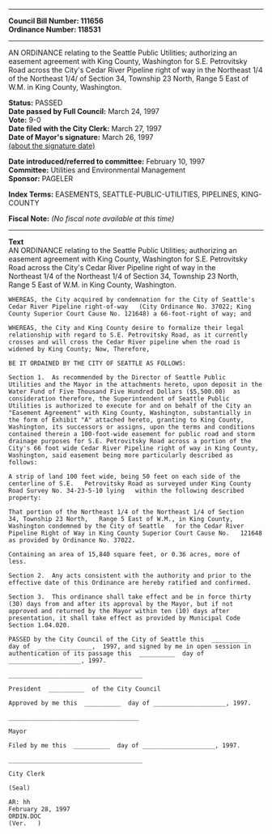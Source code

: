 * * * * *  
  
**Council Bill Number: [](#h0)[](#h2)111656**   
**Ordinance Number: 118531**  
  
* * * * *  
  
AN ORDINANCE relating to the Seattle Public Utilities; authorizing an easement agreement with King County, Washington for S.E. Petrovitsky Road across the City's Cedar River Pipeline right of way in the Northeast 1/4 of the Northeast 1/4/ of Section 34, Township 23 North, Range 5 East of W.M. in King County, Washington.  
  
**Status:** PASSED   
**Date passed by Full Council:** March 24, 1997   
**Vote:** 9-0   
**Date filed with the City Clerk:** March 27, 1997   
**Date of Mayor's signature:** March 26, 1997   
[(about the signature date)](/~public/approvaldate.htm)   
  
  
**Date introduced/referred to committee:** February 10, 1997   
**Committee:** Utilities and Environmental Management   
**Sponsor:** PAGELER   
  
**Index Terms:** EASEMENTS, SEATTLE-PUBLIC-UTILITIES, PIPELINES, KING-COUNTY  
  
**Fiscal Note:** *(No fiscal note available at this time)*  
  
* * * * *  
  
**Text**  
    AN ORDINANCE relating to the Seattle Public Utilities; authorizing an  
    easement agreement with King County, Washington for S.E. Petrovitsky  
    Road across the City's Cedar River Pipeline right of way in the  
    Northeast 1/4 of the Northeast 1/4 of Section 34, Township 23 North,  
    Range 5 East of W.M. in King County, Washington.  
  
    WHEREAS, the City acquired by condemnation for the City of Seattle's  
    Cedar River Pipeline right-of-way   (City Ordinance No. 37022; King  
    County Superior Court Cause No. 121648) a 66-foot-right of way; and  
  
    WHEREAS, the City and King County desire to formalize their legal  
    relationship with regard to S.E. Petrovitsky Road, as it currently  
    crosses and will cross the Cedar River pipeline when the road is  
    widened by King County; Now, Therefore,  
  
    BE IT ORDAINED BY THE CITY OF SEATTLE AS FOLLOWS:  
  
    Section 1.  As recommended by the Director of Seattle Public  
    Utilities and the Mayor in the attachments hereto, upon deposit in the  
    Water Fund of Five Thousand Five Hundred Dollars ($5,500.00)  as  
    consideration therefore, the Superintendent of Seattle Public  
    Utilities is authorized to execute for and on behalf of the City an  
    "Easement Agreement" with King County, Washington, substantially in  
    the form of Exhibit "A" attached hereto, granting to King County,  
    Washington, its successors or assigns, upon the terms and conditions  
    contained therein a 100-foot-wide easement for public road and storm  
    drainage purposes for S.E. Petrovitsky Road across a portion of the  
    City's 66 foot wide Cedar River Pipeline right of way in King County,  
    Washington, said easement being more particularly described as  
    follows:  
  
    A strip of land 100 feet wide, being 50 feet on each side of the  
    centerline of S.E.   Petrovitsky Road as surveyed under King County  
    Road Survey No. 34-23-5-10 lying   within the following described  
    property:  
  
    That portion of the Northeast 1/4 of the Northeast 1/4 of Section  
    34, Township 23 North,   Range 5 East of W.M., in King County,  
    Washington condemned by the City of Seattle   for the Cedar River  
    Pipeline Right of Way in King County Superior Court Cause No.   121648  
    as provided by Ordinance No. 37022.  
  
    Containing an area of 15,840 square feet, or 0.36 acres, more of  
    less.  
  
    Section 2.  Any acts consistent with the authority and prior to the  
    effective date of this Ordinance are hereby ratified and confirmed.  
  
    Section 3.  This ordinance shall take effect and be in force thirty  
    (30) days from and after its approval by the Mayor, but if not  
    approved and returned by the Mayor within ten (10) days after  
    presentation, it shall take effect as provided by Municipal Code  
    Section 1.04.020.  
  
    PASSED by the City Council of the City of Seattle this  __________  
    day of  _______________,  1997, and signed by me in open session in  
    authentication of its passage this  __________  day of  
    ____________________, 1997.  
  
    _____________________________________  
  
    President  __________  of the City Council  
  
    Approved by me this  __________  day of ____________________, 1997.  
  
    ____________________________________  
  
    Mayor  
  
    Filed by me this  __________  day of ____________________, 1997.  
  
    _____________________________________  
  
    City Clerk  
  
    (Seal)  
  
    AR: hh  
    February 28, 1997  
    ORDIN.DOC  
    (Ver.   )  
